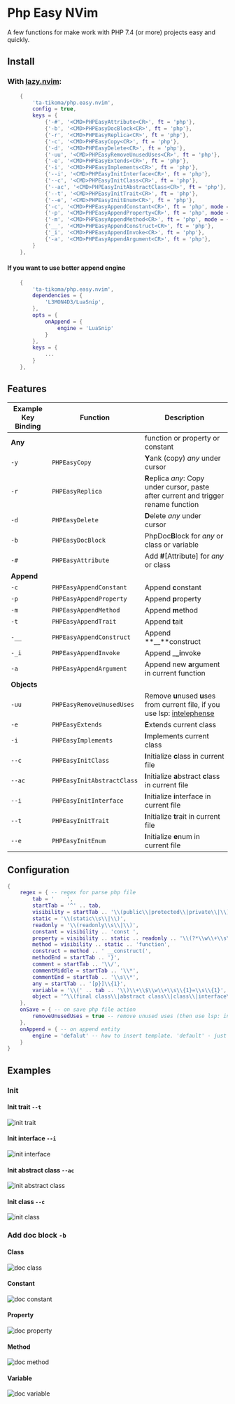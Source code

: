 # Php Easy NVim

A few functions for make work with PHP 7.4 (or more) projects easy and quickly.

## Install

### With [lazy.nvim](https://github.com/folke/lazy.nvim/): 
```lua
    {
        'ta-tikoma/php.easy.nvim',
        config = true,
        keys = {
            {'-#', '<CMD>PHPEasyAttribute<CR>', ft = 'php'},
            {'-b', '<CMD>PHPEasyDocBlock<CR>', ft = 'php'},
            {'-r', '<CMD>PHPEasyReplica<CR>', ft = 'php'},
            {'-c', '<CMD>PHPEasyCopy<CR>', ft = 'php'},
            {'-d', '<CMD>PHPEasyDelete<CR>', ft = 'php'},
            {'-uu', '<CMD>PHPEasyRemoveUnusedUses<CR>', ft = 'php'},
            {'-e', '<CMD>PHPEasyExtends<CR>', ft = 'php'},
            {'-i', '<CMD>PHPEasyImplements<CR>', ft = 'php'},
            {'--i', '<CMD>PHPEasyInitInterface<CR>', ft = 'php'},
            {'--c', '<CMD>PHPEasyInitClass<CR>', ft = 'php'},
            {'--ac', '<CMD>PHPEasyInitAbstractClass<CR>', ft = 'php'},
            {'--t', '<CMD>PHPEasyInitTrait<CR>', ft = 'php'},
            {'--e', '<CMD>PHPEasyInitEnum<CR>', ft = 'php'},
            {'-c', '<CMD>PHPEasyAppendConstant<CR>', ft = 'php', mode = {'n', 'v'}},
            {'-p', '<CMD>PHPEasyAppendProperty<CR>', ft = 'php', mode = {'n', 'v'}},
            {'-m', '<CMD>PHPEasyAppendMethod<CR>', ft = 'php', mode = {'n', 'v'}},
            {'__', '<CMD>PHPEasyAppendConstruct<CR>', ft = 'php'},
            {'_i', '<CMD>PHPEasyAppendInvoke<CR>', ft = 'php'},
            {'-a', '<CMD>PHPEasyAppendArgument<CR>', ft = 'php'},
        }
    },
```

#### If you want to use better append engine
```lua
    {
        'ta-tikoma/php.easy.nvim',
        dependencies = {
            'L3MON4D3/LuaSnip',
        },
        opts = {
            onAppend = {
                engine = 'LuaSnip'
            }
        },
        keys = {
            ...
        }
    },
```

## Features

| Example Key Binding | Function  | Description |
| --- | --- | --- |
| **Any**        |                            | function or property or constant |
| `-y`           | `PHPEasyCopy`              | **Y**ank (copy) *any* under cursor |
| `-r`           | `PHPEasyReplica`           | **R**eplica *any*: Copy under cursor, paste after current and trigger rename function |
| `-d`           | `PHPEasyDelete`            | **D**elete *any* under cursor |
| `-b`           | `PHPEasyDocBlock`          | PhpDoc**B**lock for *any* or class or variable |
| `-#`           | `PHPEasyAttribute`         | Add **\#**\[Attribute\] for *any* or class |
| **Append**     | | |
| `-c`           | `PHPEasyAppendConstant`    | Append **c**onstant |
| `-p`           | `PHPEasyAppendProperty`    | Append **p**roperty |
| `-m`           | `PHPEasyAppendMethod`      | Append **m**ethod |
| `-t`           | `PHPEasyAppendTrait`       | Append **t**ait |
| `-__`          | `PHPEasyAppendConstruct`   | Append **__**construct |
| `-_i`          | `PHPEasyAppendInvoke`      | Append _**_i**nvoke |
| `-a`           | `PHPEasyAppendArgument`    | Append new **a**rgument in current function |
| **Objects**    | | |
| `-uu`          | `PHPEasyRemoveUnusedUses`  | Remove **u**nused **u**ses from current file, if you use lsp: [intelephense](https://intelephense.com/) |
| `-e`           | `PHPEasyExtends`           | **E**xtends current class |
| `-i`           | `PHPEasyImplements`        | **I**mplements current class |
| `--c`          | `PHPEasyInitClass`         | **I**nitialize **c**lass in current file |
| `--ac`         | `PHPEasyInitAbstractClass` | **I**nitialize **a**bstract **c**lass in current file |
| `--i`          | `PHPEasyInitInterface`     | **I**nitialize **i**nterface in current file |
| `--t`          | `PHPEasyInitTrait`         | **I**nitialize **t**rait in current file |
| `--e`          | `PHPEasyInitEnum`          | **I**nitialize **e**num in current file |

## Configuration

```lua
{
    regex = { -- regex for parse php file
        tab = '    ',
        startTab = '^' .. tab,
        visibility = startTab .. '\\(public\\|protected\\|private\\|\\)\\s\\{1}',
        static = '\\(static\\s\\|\\)',
        readonly = '\\(readonly\\s\\|\\)',
        constant = visibility .. 'const ',
        property = visibility .. static .. readonly .. '\\(?*\\w\\+\\s\\|\\)\\$',
        method = visibility .. static .. 'function',
        construct = method .. ' __construct(',
        methodEnd = startTab .. '}',
        comment = startTab .. '\\/',
        commentMiddle = startTab .. '\\*',
        commentEnd = startTab .. '\\s\\*',
        any = startTab .. '[p}]\\{1}',
        variable = '\\(' .. tab .. '\\)\\+\\$\\w\\+\\s\\{1}=\\s\\{1}',
        object = '^\\(final class\\|abstract class\\|class\\|interface\\|trait\\|enum\\)\\s\\{1}',
    },
    onSave = { -- on save php file action
        removeUnusedUses = true -- remove unused uses (then use lsp: intelephense)
    },
    onAppend = { -- on append entity
        engine = 'defalut' -- how to insert template. 'default' - just string, 'LuaSinp' - via 'L3MON4D3/LuaSnip'
    }
}

```

## Examples

### Init

#### Init trait `--t`
![init trait](https://raw.githubusercontent.com/ta-tikoma/php.easy.vim/with-examples/example/init/trait.gif)

#### Init interface `--i`
![init interface](https://raw.githubusercontent.com/ta-tikoma/php.easy.vim/with-examples/example/init/interface.gif)

#### Init abstract class `--ac`
![init abstract class](https://raw.githubusercontent.com/ta-tikoma/php.easy.vim/with-examples/example/init/abstract-class.gif)

#### Init class `--c`
![init class](https://raw.githubusercontent.com/ta-tikoma/php.easy.vim/with-examples/example/init/class.gif)

### Add doc block `-b`

#### Class
![doc class](https://raw.githubusercontent.com/ta-tikoma/php.easy.vim/with-examples/example/doc/class.gif)

#### Constant
![doc constant](https://raw.githubusercontent.com/ta-tikoma/php.easy.vim/with-examples/example/doc/constant.gif)

#### Property
![doc property](https://raw.githubusercontent.com/ta-tikoma/php.easy.vim/with-examples/example/doc/property.gif)

#### Method
![doc method](https://raw.githubusercontent.com/ta-tikoma/php.easy.vim/with-examples/example/doc/method.gif)

#### Variable
![doc variable](https://raw.githubusercontent.com/ta-tikoma/php.easy.vim/with-examples/example/doc/variable.gif)
